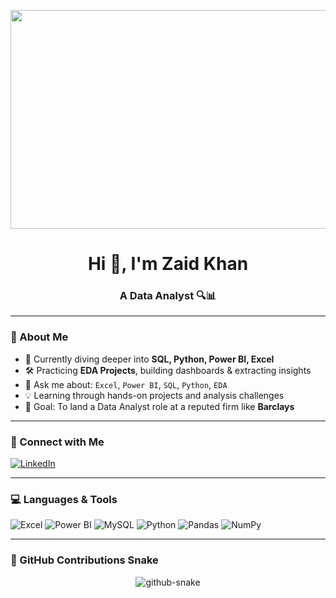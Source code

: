 <!-- Banner Image -->
<p align="center">
  <img src="https://i.postimg.cc/KjfdBbYf/deng-xiang-WXQm-NTK0-U-unsplash.jpg" alt="Banner" width="1100" height="350"/>
</p>

<h1 align="center">Hi 👋, I'm Zaid Khan</h1>
<h3 align="center">A Data Analyst 🔍📊</h3>

---

### 🚀 About Me
- 🌱 Currently diving deeper into **SQL, Python, Power BI, Excel**
- 🛠️ Practicing **EDA Projects**, building dashboards & extracting insights
- 💬 Ask me about: `Excel`, `Power BI`, `SQL`, `Python`, `EDA`
- 💡 Learning through hands-on projects and analysis challenges
- 🎯 Goal: To land a Data Analyst role at a reputed firm like **Barclays**

---

### 🔗 Connect with Me
<p align="left">
  <a href="https://www.linkedin.com/in/zaid-khan-164239261/" target="_blank">
    <img src="https://img.shields.io/badge/LinkedIn-blue?style=for-the-badge&logo=linkedin" alt="LinkedIn"/>
  </a>
</p>

---

### 💻 Languages & Tools
<p align="left">
  <img src="https://img.icons8.com/color/48/000000/microsoft-excel-2019--v1.png" alt="Excel" />
  <img src="https://img.icons8.com/color/48/000000/power-bi.png" alt="Power BI" />
  <img src="https://img.icons8.com/fluency/48/000000/mysql-logo.png" alt="MySQL" />
  <img src="https://img.icons8.com/color/48/000000/python.png" alt="Python" />
  <img src="https://img.icons8.com/color/48/000000/pandas.png" alt="Pandas" />
  <img src="https://img.icons8.com/color/48/000000/numpy.png" alt="NumPy" />
</p>

---

### 🐍 GitHub Contributions Snake
<p align="center">
  <picture>
    <source media="(prefers-color-scheme: dark)" srcset="https://raw.githubusercontent.com/Coolbuddy145/Coolbuddy145/output/github-contribution-grid-snake-dark.svg">
    <source media="(prefers-color-scheme: light)" srcset="https://raw.githubusercontent.com/Coolbuddy145/Coolbuddy145/output/github-contribution-grid-snake.svg">
    <img alt="github-snake" src="https://raw.githubusercontent.com/Coolbuddy145/Coolbuddy145/output/github-contribution-grid-snake.svg">
  </picture>
</p>
